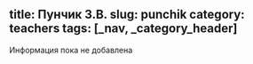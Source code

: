 title: Пунчик З.В.
slug: punchik
category: teachers
tags: [_nav, _category_header]
---

Информация пока не добавлена
